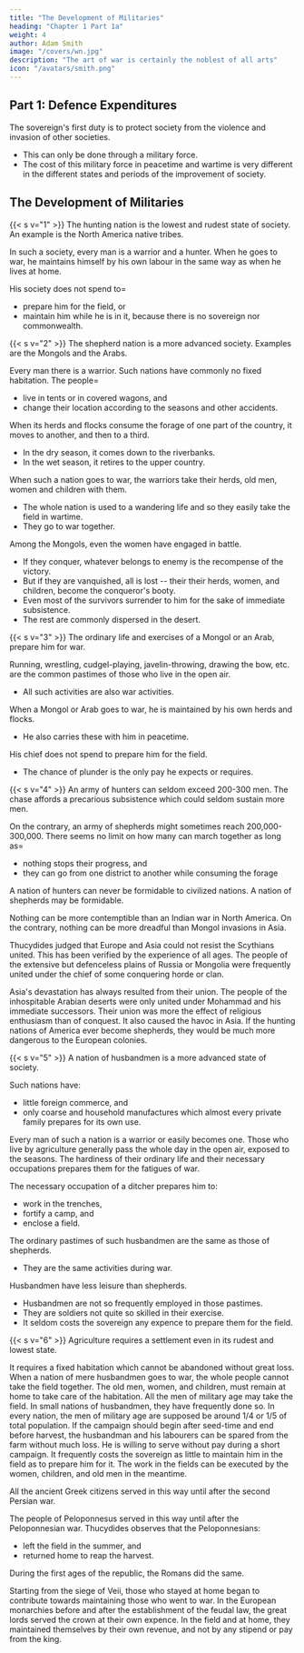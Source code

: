 ```yaml
---
title: "The Development of Militaries"
heading: "Chapter 1 Part 1a"
weight: 4
author: Adam Smith
image: "/covers/wn.jpg"
description: "The art of war is certainly the noblest of all arts"
icon: "/avatars/smith.png"
---
```



## Part 1: Defence Expenditures 

The sovereign's first duty is to protect society from the violence and invasion of other societies.
- This can only be done through a military force.
- The cost of this military force in peacetime and wartime is very different in the different states and periods of the improvement of society.


## The Development of Militaries

{{< s v="1" >}} The hunting nation is the lowest and rudest state of society. An example is the North America native tribes.

In such a society, every man is a warrior and a hunter. When he goes to war, he maintains himself by his own labour in the same way as when he lives at home.

His society does not spend to= 
- prepare him for the field, or
- maintain him while he is in it, because there is no sovereign nor commonwealth.


{{< s v="2" >}} The shepherd nation is a more advanced society. Examples are the Mongols and the Arabs.

Every man there is a warrior. Such nations have commonly no fixed habitation. The people= 
- live in tents or in covered wagons, and
- change their location according to the seasons and other accidents.

When its herds and flocks consume the forage of one part of the country, it moves to another, and then to a third.
- In the dry season, it comes down to the riverbanks.
- In the wet season, it retires to the upper country.

When such a nation goes to war, the warriors take their herds, old men, women and children with them.
- The whole nation is used to a wandering life and so they easily take the field in wartime.
- They go to war together<!--  and everyone does as well as he can -->.

Among the Mongols, even the women have engaged in battle.
- If they conquer, whatever belongs to enemy is the recompense of the victory.
- But if they are vanquished, all is lost -- their their herds, women, and children, become the conqueror's booty.
- Even most of the survivors surrender to him for the sake of immediate subsistence.
- The rest are commonly dispersed in the desert.


{{< s v="3" >}} The ordinary life and exercises of a Mongol or an Arab, prepare him for war.

Running, wrestling, cudgel-playing, javelin-throwing, drawing the bow, etc. are the common pastimes of those who live in the open air.
- All such activities are also war activities.

When a Mongol or Arab goes to war, he is maintained by his own herds and flocks.
- He also carries these with him in peacetime.

His chief does not spend to prepare him for the field.
- The chance of plunder is the only pay he expects or requires.


{{< s v="4" >}} An army of hunters can seldom exceed 200-300 men. The chase affords a precarious subsistence which could seldom sustain more men.

On the contrary, an army of shepherds might sometimes reach 200,000-300,000. There seems no limit on how many can march together as long as= 
- nothing stops their progress, and
- they can go from one district to another while consuming the forage

A nation of hunters can never be formidable to civilized nations. A nation of shepherds may be formidable.

Nothing can be more contemptible than an Indian war in North America.
On the contrary, nothing can be more dreadful than Mongol invasions in Asia.

Thucydides judged that Europe and Asia could not resist the Scythians united.
This has been verified by the experience of all ages.
The people of the extensive but defenceless plains of Russia or Mongolia were frequently united under the chief of some conquering horde or clan.

Asia's devastation has always resulted from their union.
The people of the inhospitable Arabian deserts were only united under Mohammad and his immediate successors.
Their union was more the effect of religious enthusiasm than of conquest.
It also caused the havoc in Asia.
If the hunting nations of America ever become shepherds, they would be much more dangerous to the European colonies.


{{< s v="5" >}} A nation of husbandmen is a more advanced state of society.

Such nations have:
- little foreign commerce, and
- only coarse and household manufactures which almost every private family prepares for its own use.

Every man of such a nation is a warrior or easily becomes one.
Those who live by agriculture generally pass the whole day in the open air, exposed to the seasons.
The hardiness of their ordinary life and their necessary occupations prepares them for the fatigues of war.

The necessary occupation of a ditcher prepares him to:
- work in the trenches,
- fortify a camp, and
- enclose a field.

The ordinary pastimes of such husbandmen are the same as those of shepherds.
- They are the same activities during war.

Husbandmen have less leisure than shepherds.
- Husbandmen are not so frequently employed in those pastimes.
- They are soldiers not quite so skilled in their exercise.
- It seldom costs the sovereign any expence to prepare them for the field.


{{< s v="6" >}} Agriculture requires a settlement even in its rudest and lowest state.

It requires a fixed habitation which cannot be abandoned without great loss.
When a nation of mere husbandmen goes to war, the whole people cannot take the field together.
The old men, women, and children, must remain at home to take care of the habitation.
All the men of military age may take the field.
In small nations of husbandmen, they have frequently done so.
In every nation, the men of military age are supposed be around 1/4 or 1/5 of total population.
If the campaign should begin after seed-time and end before harvest, the husbandman and his labourers can be spared from the farm without much loss.
He is willing to serve without pay during a short campaign.
It frequently costs the sovereign as little to maintain him in the field as to prepare him for it.
The work in the fields can be executed by the women, children, and old men in the meantime.

All the ancient Greek citizens served in this way until after the second Persian war.

The people of Peloponnesus served in this way until after the Peloponnesian war.
Thucydides observes that the Peloponnesians:
- left the field in the summer, and
- returned home to reap the harvest.

During the first ages of the republic, the Romans did the same.

Starting from the siege of Veii, those who stayed at home began to contribute towards maintaining those who went to war.
In the European monarchies before and after the establishment of the feudal law, the great lords served the crown at their own expence.
In the field and at home, they maintained themselves by their own revenue, and not by any stipend or pay from the king.


